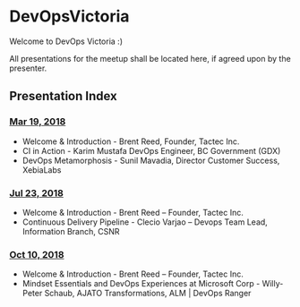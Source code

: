 # DevOpsVictoria
Welcome to DevOps Victoria :)

All presentations for the meetup shall be located here, if agreed upon by the presenter. 

## Presentation Index

### [Mar 19, 2018](meetup-notes/2018-03-19)
* Welcome & Introduction - Brent Reed, Founder, Tactec Inc.
* CI in Action - Karim Mustafa DevOps Engineer, BC Government (GDX)
* DevOps Metamorphosis - Sunil Mavadia, Director Customer Success, XebiaLabs

### [Jul 23, 2018](meetup-notes/2018-07-23)
* Welcome & Introduction - Brent Reed – Founder, Tactec Inc.
* Continuous Delivery Pipeline - Clecio Varjao – Devops Team Lead, Information Branch, CSNR

### [Oct 10, 2018](meetup-notes/2018-10-23)
* Welcome & Introduction - Brent Reed – Founder, Tactec Inc.
* Mindset Essentials and DevOps Experiences at Microsoft Corp - Willy-Peter Schaub, AJATO Transformations,
  ALM | DevOps Ranger
